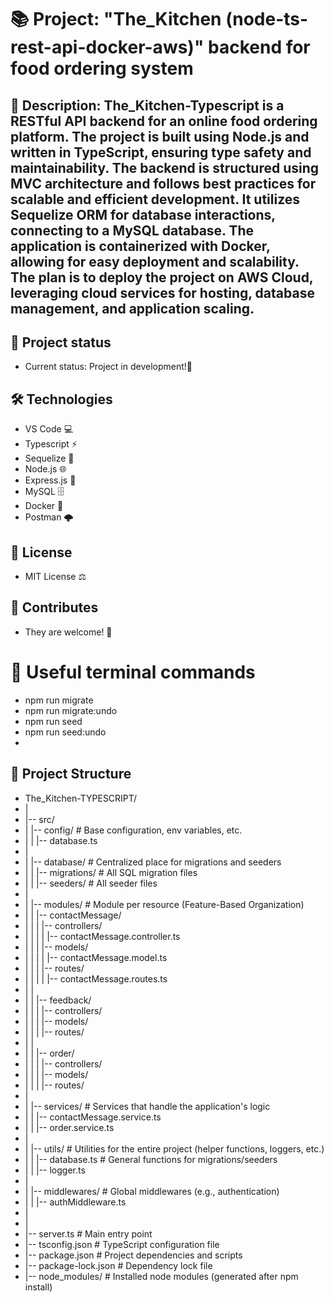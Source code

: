 # 📚 Project: "The_Kitchen (node-ts-rest-api-docker-aws)" backend for food ordering system 


## 📖 Description: The_Kitchen-Typescript is a RESTful API backend for an online food ordering platform. The project is built using Node.js and written in TypeScript, ensuring type    safety and maintainability. The backend is structured using MVC architecture and follows best practices for scalable and efficient development. It utilizes Sequelize ORM for database interactions, connecting to a MySQL database. The application is containerized with Docker, allowing for easy deployment and scalability. The plan is to deploy the project on AWS Cloud, leveraging cloud services for hosting, database management, and application scaling.


## 🚧 Project status
- Current status: Project in development!📜


## 🛠️ Technologies 
- VS Code 💻
- Typescript ⚡
- Sequelize 🔌
- Node.js 🌐
- Express.js 🚀
- MySQL 🗄️
- Docker 🐳
- Postman 🌩️

## 📜 License
- MIT License ⚖️


## 🤝 Contributes
- They are welcome! 🙌


# 🏁 Useful terminal commands
- npm run migrate
- npm run migrate:undo
- npm run seed
- npm run seed:undo
- 


## 📂 Project Structure

- The_Kitchen-TYPESCRIPT/
- |
- |-- src/
- |   |-- config/                                   # Base configuration, env variables, etc.
- |   |   |-- database.ts
- |
- |   |-- database/                                 # Centralized place for migrations and seeders
- |   |   |-- migrations/                           # All SQL migration files
- |   |   |-- seeders/                              # All seeder files
- |
- |   |-- modules/                                  # Module per resource (Feature-Based Organization)
- |   |   |-- contactMessage/
- |   |   |   |-- controllers/
- |   |   |   |   |-- contactMessage.controller.ts
- |   |   |   |-- models/
- |   |   |   |   |-- contactMessage.model.ts
- |   |   |   |-- routes/
- |   |   |   |   |-- contactMessage.routes.ts
- |   |
- |   |   |-- feedback/
- |   |   |   |-- controllers/
- |   |   |   |-- models/
- |   |   |   |-- routes/
- |   |
- |   |   |-- order/
- |   |   |   |-- controllers/
- |   |   |   |-- models/
- |   |   |   |-- routes/
- |
- |   |-- services/                                 # Services that handle the application's logic
- |   |   |-- contactMessage.service.ts
- |   |   |-- order.service.ts
- |
- |   |-- utils/                                    # Utilities for the entire project (helper functions, loggers, etc.)
- |   |   |-- database.ts                           # General functions for migrations/seeders
- |   |   |-- logger.ts
- |
- |   |-- middlewares/                              # Global middlewares (e.g., authentication)
- |   |   |-- authMiddleware.ts
- |
- |   
- |-- server.ts                                     # Main entry point
- |-- tsconfig.json                                 # TypeScript configuration file
- |-- package.json                                  # Project dependencies and scripts
- |-- package-lock.json                             # Dependency lock file
- |-- node_modules/                                 # Installed node modules (generated after npm install)